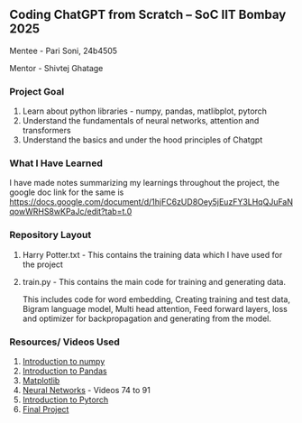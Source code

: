 ## **Coding ChatGPT from Scratch – SoC IIT Bombay 2025**


Mentee - Pari Soni, 24b4505

Mentor - Shivtej Ghatage

### **Project Goal**
1. Learn about python libraries - numpy, pandas, matlibplot, pytorch
2. Understand the fundamentals of neural networks, attention and transformers
3. Understand the basics and under the hood principles of Chatgpt 


### **What I Have Learned**
I have made notes summarizing my learnings throughout the project, the google doc link for the same is https://docs.google.com/document/d/1hjFC6zUD8Oey5jEuzFY3LHqQJuFaNqowWRHS8wKPaJc/edit?tab=t.0

### **Repository Layout**
1. Harry Potter.txt - This contains the training data which I have used for the project
2. train.py - This contains the main code for training and generating data.

   This includes code for word embedding, Creating training and test data, Bigram language model, Multi head attention, Feed forward layers, 
 loss and optimizer for backpropagation and generating from the model.
### **Resources/ Videos Used**
1. [Introduction to numpy](https://www.youtube.com/watch?v=QUT1VHiLmmI)
2. [Introduction to Pandas](https://www.youtube.com/watch?v=vmEHCJofslg)
3. [Matplotlib](https://www.youtube.com/watch?v=DAQNHzOcO5A)
4. [Neural Networks](https://www.youtube.com/watch?v=Gv9_4yMHFhI&list=PLblh5JKOoLUICTaGLRoHQDuF_7q2GfuJF) - Videos 74 to 91
5. [Introduction to Pytorch](https://www.youtube.com/watch?v=OIenNRt2bjg)
6. [Final Project](https://www.youtube.com/watch?v=kCc8FmEb1nY)
